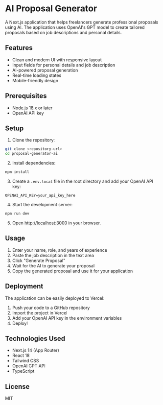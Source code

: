 # AI Proposal Generator

A Next.js application that helps freelancers generate professional proposals using AI. The application uses OpenAI's GPT model to create tailored proposals based on job descriptions and personal details.

## Features

- Clean and modern UI with responsive layout
- Input fields for personal details and job description
- AI-powered proposal generation
- Real-time loading states
- Mobile-friendly design

## Prerequisites

- Node.js 18.x or later
- OpenAI API key

## Setup

1. Clone the repository:
```bash
git clone <repository-url>
cd proposal-generator-ai
```

2. Install dependencies:
```bash
npm install
```

3. Create a `.env.local` file in the root directory and add your OpenAI API key:
```
OPENAI_API_KEY=your_api_key_here
```

4. Start the development server:
```bash
npm run dev
```

5. Open [http://localhost:3000](http://localhost:3000) in your browser.

## Usage

1. Enter your name, role, and years of experience
2. Paste the job description in the text area
3. Click "Generate Proposal"
4. Wait for the AI to generate your proposal
5. Copy the generated proposal and use it for your application

## Deployment

The application can be easily deployed to Vercel:

1. Push your code to a GitHub repository
2. Import the project in Vercel
3. Add your OpenAI API key in the environment variables
4. Deploy!

## Technologies Used

- Next.js 14 (App Router)
- React 18
- Tailwind CSS
- OpenAI GPT API
- TypeScript

## License

MIT 